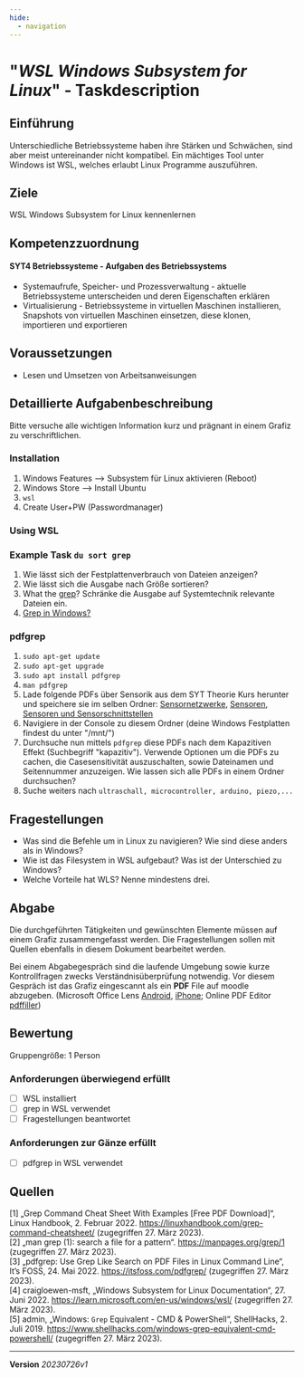 ```yaml
---
hide:
  - navigation
---
```


# "*WSL Windows Subsystem for Linux*" - Taskdescription

## Einführung

Unterschiedliche Betriebssysteme haben ihre Stärken und Schwächen, sind aber meist untereinander nicht kompatibel. Ein mächtiges Tool unter Windows ist WSL, welches erlaubt Linux Programme auszuführen.

## Ziele

WSL Windows Subsystem for Linux kennenlernen


## Kompetenzzuordnung

#### SYT4 Betriebssysteme - Aufgaben des Betriebssystems

* Systemaufrufe, Speicher- und Prozessverwaltung - aktuelle Betriebssysteme unterscheiden und deren Eigenschaften erklären
* Virtualisierung - Betriebssysteme in virtuellen Maschinen installieren, Snapshots von virtuellen Maschinen einsetzen, diese klonen, importieren und exportieren

## Voraussetzungen

* Lesen und Umsetzen von Arbeitsanweisungen

## Detaillierte Aufgabenbeschreibung
Bitte versuche alle wichtigen Information kurz und prägnant in einem Grafiz zu verschriftlichen.

### Installation
1. Windows Features --> Subsystem für Linux aktivieren (Reboot)
2. Windows Store --> Install Ubuntu
3. `wsl`
4. Create User+PW (Passwordmanager)
### Using WSL
### Example Task `du sort grep`

1. Wie lässt sich der Festplattenverbrauch von Dateien anzeigen?
2. Wie lässt sich die Ausgabe nach Größe sortieren?
3. What the [grep](https://manpages.org/grep/1)? Schränke die Ausgabe auf Systemtechnik relevante Dateien ein. 
4. [Grep in Windows?](https://www.shellhacks.com/windows-grep-equivalent-cmd-powershell/)

### pdfgrep
1. `sudo apt-get update`
2. `sudo apt-get upgrade`
3. `sudo apt install pdfgrep`
4. `man pdfgrep`
5. Lade folgende PDFs über Sensorik aus dem SYT Theorie Kurs herunter und speichere sie im selben Ordner: [Sensornetzwerke](https://elearning.tgm.ac.at/pluginfile.php/9777/mod_resource/content/0/SensornetzwerkeInTheorieUndPraxis_2018.pdf), [Sensoren](https://elearning.tgm.ac.at/pluginfile.php/9776/mod_resource/content/0/SensorenProzessFarbikautomation_2018.pdf), [Sensoren und Sensorschnittstellen](https://elearning.tgm.ac.at/pluginfile.php/9775/mod_resource/content/0/SensorenSensorschnittstellen_2016.pdf)
6. Navigiere in der Console zu diesem Ordner (deine Windows Festplatten findest du unter "/mnt/")
7. Durchsuche nun mittels `pdfgrep` diese PDFs nach dem Kapazitiven Effekt (Suchbegriff "kapazitiv"). Verwende Optionen um die PDFs zu cachen, die Casesensitivität auszuschalten,  sowie Dateinamen und Seitennummer anzuzeigen. Wie lassen sich alle PDFs in einem Ordner durchsuchen?
8. Suche weiters nach `ultraschall, microcontroller, arduino, piezo,...`


## Fragestellungen

* Was sind die Befehle um in Linux zu navigieren? Wie sind diese anders als in Windows?
* Wie ist das Filesystem in WSL aufgebaut? Was ist der Unterschied zu Windows?
* Welche Vorteile hat WLS? Nenne mindestens drei.

## Abgabe
Die durchgeführten Tätigkeiten und gewünschten Elemente müssen auf einem Grafiz zusammengefasst werden. Die Fragestellungen sollen mit Quellen ebenfalls in diesem Dokument bearbeitet werden.

Bei einem Abgabegespräch sind die laufende Umgebung sowie kurze Kontrollfragen zwecks Verständnisüberprüfung notwendig. Vor diesem Gespräch ist das Grafiz eingescannt als ein **PDF** File auf moodle abzugeben. (Microsoft Office Lens [Android](https://play.google.com/store/apps/details?id=com.microsoft.office.officelens&hl=de_AT&gl=US), [iPhone](https://apps.apple.com/at/app/microsoft-office-lens-pdf-scan/id975925059); Online PDF Editor [pdffiller](https://www.pdffiller.com/de/))

## Bewertung
Gruppengröße: 1 Person
### Anforderungen **überwiegend erfüllt**
- [ ] WSL installiert
- [ ] grep in WSL verwendet
- [ ] Fragestellungen beantwortet
### Anforderungen **zur Gänze erfüllt**
- [ ] pdfgrep in WSL verwendet
## Quellen
[1] „Grep Command Cheat Sheet With Examples [Free PDF Download]“, Linux Handbook, 2. Februar 2022. https://linuxhandbook.com/grep-command-cheatsheet/ (zugegriffen 27. März 2023).  
[2] „man grep (1): search a file for a pattern“. https://manpages.org/grep/1 (zugegriffen 27. März 2023).  
[3] „pdfgrep: Use Grep Like Search on PDF Files in Linux Command Line“, It’s FOSS, 24. Mai 2022. https://itsfoss.com/pdfgrep/ (zugegriffen 27. März 2023).  
[4] craigloewen-msft, „Windows Subsystem for Linux Documentation“, 27. Juni 2022. https://learn.microsoft.com/en-us/windows/wsl/ (zugegriffen 27. März 2023).  
[5] admin, „Windows: `Grep` Equivalent - CMD & PowerShell“, ShellHacks, 2. Juli 2019. https://www.shellhacks.com/windows-grep-equivalent-cmd-powershell/ (zugegriffen 27. März 2023).  

---
**Version**  *20230726v1*